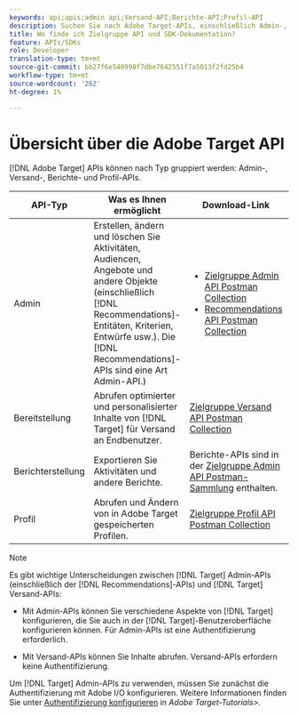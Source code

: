 ```yaml
---
keywords: api;apis;admin api;Versand-API;Berichte-API;Profil-API
description: Suchen Sie nach Adobe Target-APIs, einschließlich Admin-, Versand-, Berichte- und Profil-APIs.
title: Wo finde ich Zielgruppe API und SDK-Dokumentation?
feature: APIs/SDKs
role: Developer
translation-type: tm+mt
source-git-commit: bb27f6e540998f7dbe7642551f7a5013f2fd25b4
workflow-type: tm+mt
source-wordcount: '262'
ht-degree: 1%

---
```



# Übersicht über die Adobe Target API

[!DNL Adobe Target] APIs können nach Typ gruppiert werden: Admin-, Versand-, Berichte- und Profil-APIs.

| API-Typ | Was es Ihnen ermöglicht | Download-Link | Weitere hilfreiche Links |
| --- | --- | --- |--- |
| Admin | Erstellen, ändern und löschen Sie Aktivitäten, Audiencen, Angebote und andere Objekte (einschließlich [!DNL Recommendations]-Entitäten, Kriterien, Entwürfe usw.). Die [!DNL Recommendations]-APIs sind eine Art Admin-API.) | <UL><li>[Zielgruppe Admin API Postman Collection](https://developers.adobetarget.com/api/#admin-postman-collection)</li><li>[Recommendations API Postman Collection](https://developers.adobetarget.com/api/recommendations/#section/Postman)</li></ul> | [Verwenden der Recommendations ](https://experienceleague.adobe.com/docs/target-learn/recommendations-api-tutorial/recs-api-overview.html) APIs in  *Adobe Target-Tutorials* |
| Bereitstellung | Abrufen optimierter und personalisierter Inhalte von [!DNL Target] für Versand an Endbenutzer. | [Zielgruppe Versand API Postman Collection](https://developers.adobetarget.com/api/delivery-api/#section/Getting-Started/Postman-Collection) |  |
| Berichterstellung | Exportieren Sie Aktivitäten und andere Berichte. | Berichte-APIs sind in der [Zielgruppe Admin API Postman-Sammlung](https://developers.adobetarget.com/api/#admin-postman-collection) enthalten. |  |
| Profil | Abrufen und Ändern von in Adobe Target gespeicherten Profilen. | [Zielgruppe Profil API Postman Collection](https://developers.adobetarget.com/api/#profiles) |  |

>[!NOTE]
>
>Es gibt wichtige Unterscheidungen zwischen [!DNL Target] Admin-APIs (einschließlich der [!DNL Recommendations]-APIs) und [!DNL Target] Versand-APIs:
>
>* Mit Admin-APIs können Sie verschiedene Aspekte von [!DNL Target] konfigurieren, die Sie auch in der [!DNL Target]-Benutzeroberfläche konfigurieren können. Für Admin-APIs ist eine Authentifizierung erforderlich.
   >
   >
* Mit Versand-APIs können Sie Inhalte abrufen. Versand-APIs erfordern keine Authentifizierung.
>
>
Um [!DNL Target] Admin-APIs zu verwenden, müssen Sie zunächst die Authentifizierung mit Adobe I/O konfigurieren. Weitere Informationen finden Sie unter [Authentifizierung konfigurieren](https://experienceleague.adobe.com/docs/target-learn/tutorials/apis/configure-io-target-integration.html) in *Adobe Target-Tutorials>.*
